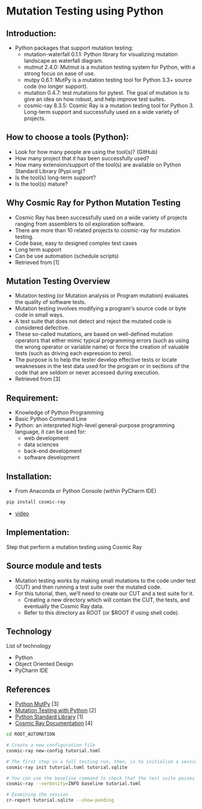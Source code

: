 # Mutation Testing using Python

## Introduction:

- Python packages that support mutation testing: 
  - mutation-waterfall 0.1.1: Python library for visualizing mutation landscape as waterfall diagram.
  - mutmut 2.4.0: Mutmut is a mutation testing system for Python, with a strong focus on ease of use.
  - mutpy 0.6.1: MutPy is a mutation testing tool for Python 3.3+ source code (no longer support). 
  - mutation 0.4.7: test mutations for pytest. The goal of mutation is to give an idea on how robust, and help improve test suites.
  - cosmic-ray 8.3.5: Cosmic Ray is a mutation testing tool for Python 3. Long-term support and successfully used on a wide variety of projects.

## How to choose a tools (Python):

- Look for how many people are using the tool(s)? (GitHub)
- How many project that it has been successfully used?
- How many extension/support of the tool(s) are available on Python Standard Library (Pypi.org)?
- Is the tool(s) long-term support?
- Is the tool(s) mature?

## Why Cosmic Ray for Python Mutation Testing

- Cosmic Ray has been successfully used on a wide variety of projects ranging from assemblers to oil exploration software.
- There are more than 10 related projects to cosmic-ray for mutation testing.
- Code base, easy to designed complex test cases
- Long term support
- Can be use automation (schedule scripts)
- Retrieved from [1]

## Mutation Testing Overview

- Mutation testing (or Mutation analysis or Program mutation) evaluates the quality of software tests. 
- Mutation testing involves modifying a program's source code or byte code in small ways. 
- A test suite that does not detect and reject the mutated code is considered defective. 
- These so-called mutations, are based on well-defined mutation operators that either mimic typical programming errors 
(such as using the wrong operator or variable name) or force the creation of valuable tests (such as driving each expression to zero). 
- The purpose is to help the tester develop effective tests or locate weaknesses in the test data used for the program or in sections of the code that are seldom or never accessed during execution.
- Retrieved from [3]

## Requirement:

- Knowledge of Python Programming
- Basic Python Command Line
- Python:  an interpreted high-level general-purpose programming language, it can be used for:
  - web development
  - data sciences
  - back-end development
  - software development

## Installation: 
- From Anaconda or Python Console (within PyCharm IDE)
```bash
pip install cosmic-ray
```
- [video](#)

## Implementation: 
Step that perform a mutation testing using Cosmic Ray

## Source module and tests
- Mutation testing works by making small mutations to the code under test (CUT) and then running a test suite over the mutated code. 
- For this tutorial, then, we’ll need to create our CUT and a test suite for it. 
  - Creating a new directory which will contain the CUT, the tests, and eventually the Cosmic Ray data. 
  - Refer to this directory as ROOT (or $ROOT if using shell code).

## Technology
List of technology
- Python 
- Object Oriented Design
- PyCharm IDE

## References
- [Python MutPy](https://github.com/mutpy/mutpy#:~:text=MutPy%20is%20a%20mutation%20testing%20tool%20for%20Python,coverage%20analysis.%20Mutation%20testing%20From%20article%20at%20Wikipedia%3A?msclkid=34e08178b28611ec883cce2f63a34c67) [3]
- [Mutation Testing with Python](https://medium.com/analytics-vidhya/unit-testing-in-python-mutation-testing-7a70143180d8) [2]
- [Python Standard Library](https://pypi.org/) [1]
- [Cosmic Ray Documentation](https://cosmic-ray.readthedocs.io/en/latest/tutorials/intro/index.html) [4]

```bash
cd ROOT_AUTOMATION

# Create a new configuration file
cosmic-ray new-config tutorial.toml

# The first step in a full testing run, then, is to initialize a session:
cosmic-ray init tutorial.toml tutorial.sqlite

# You can use the baseline command to check that the test suite passes on unmutated code:
cosmic-ray --verbosity=INFO baseline tutorial.toml

# Examining the session
cr-report tutorial.sqlite --show-pending


```